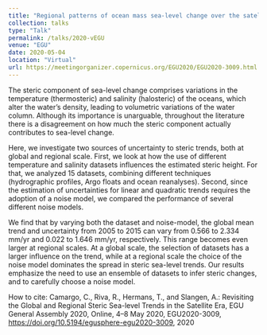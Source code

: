 ```yaml
---
title: "Regional patterns of ocean mass sea-level change over the satellite altimetry era"
collection: talks
type: "Talk"
permalink: /talks/2020-vEGU
venue: "EGU"
date: 2020-05-04
location: "Virtual"
url: https://meetingorganizer.copernicus.org/EGU2020/EGU2020-3009.html
---
```


The steric component of sea-level change comprises variations in the temperature (thermosteric) and salinity (halosteric) of the oceans, which alter the water’s density, leading to volumetric variations of the water column. Although its importance is unarguable, throughout the literature there is a disagreement on how much the steric component actually contributes to sea-level change.

Here, we investigate two sources of uncertainty to steric trends, both at global and regional scale. First, we look at how the use of different temperature and salinity datasets influences the estimated steric height. For that, we analyzed 15 datasets, combining different techniques (hydrographic profiles, Argo floats and ocean reanalyses). Second, since the estimation of uncertainties for linear and quadratic trends requires the adoption of a noise model, we compared the performance of several different noise models.  

We find that by varying both the dataset and noise-model, the global mean trend and uncertainty from 2005 to 2015 can vary from 0.566 to 2.334 mm/yr and 0.022 to 1.646 mm/yr, respectively. This range becomes even larger at regional scales. At a global scale, the selection of datasets has a larger influence on the trend, while at a regional scale the choice of the noise model dominates the spread in steric sea-level trends. Our results emphasize the need to use an ensemble of datasets to infer steric changes, and to carefully choose a noise model.

How to cite: Camargo, C., Riva, R., Hermans, T., and Slangen, A.: Revisiting the Global and Regional Steric Sea-level Trends in the Satellite Era, EGU General Assembly 2020, Online, 4–8 May 2020, EGU2020-3009, https://doi.org/10.5194/egusphere-egu2020-3009, 2020
